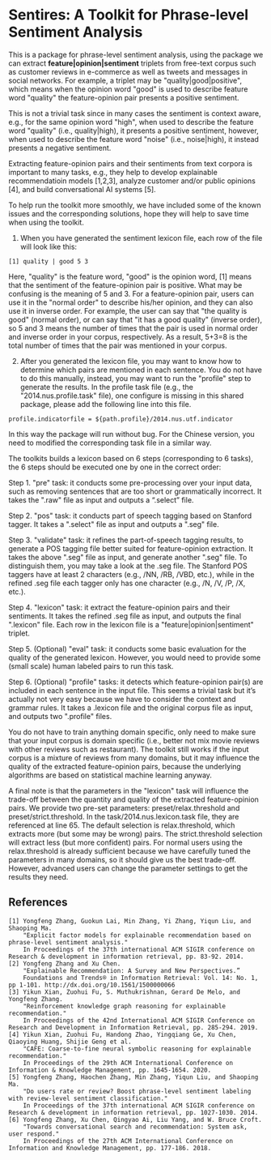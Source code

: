 # Sentires: A Toolkit for Phrase-level Sentiment Analysis

This is a package for phrase-level sentiment analysis, using the package we can extract **feature|opinion|sentiment** triplets from free-text corpus such as customer reviews in e-commerce as well as tweets and messages in social networks. For example, a triplet may be "quality|good|positive", which means when the opinion word "good" is used to describe feature word "quality" the feature-opinion pair presents a positive sentiment. 

This is not a trivial task since in many cases the sentiment is context aware, e.g., for the same opinion word "high", when used to describe the feature word "quality" (i.e., quality|high), it presents a positive sentiment, however, when used to describe the feature word "noise" (i.e., noise|high), it instead presents a negative sentiment.

Extracting feature-opinion pairs and their sentiments from text corpora is important to many tasks, e.g., they help to develop explainable recommendatioin models [1,2,3], analyze customer and/or public opinions [4], and build conversational AI systems [5].

To help run the toolkit more smoothly, we have included some of the known issues and the corresponding solutions, hope they will help to save time when using the toolkit.


1. When you have generated the sentiment lexicon file, each row of the file will look like this: 

```
[1] quality | good 5 3
```

Here, "quality" is the feature word, "good" is the opinion word, [1] means that the sentiment of the feature-opinion pair is positive. What may be confusing is the meaning of 5 and 3. For a feature-opinion pair, users can use it in the "normal order" to describe his/her opinion, and they can also use it in inverse order. For example, the user can say that "the quality is good" (normal order), or can say that "it has a good quality" (inverse order), so 5 and 3 means the number of times that the pair is used in normal order and inverse order in your corpus, respectively. As a result, 5+3=8 is the total number of times that the pair was mentioned in your corpus.

2. After you generated the lexicon file, you may want to know how to determine which pairs are mentioned in each sentence. You do not have to do this manually, instead, you may want to run the "profile" step to generate the results. In the profile task file (e.g., the "2014.nus.profile.task" file), one configure is missing in this shared package, please add the following line into this file.

```
profile.indicatorfile = ${path.profile}/2014.nus.utf.indicator
```

In this way the package will run without bug. For the Chinese version, you need to modified the corresponding task file in a similar way.

The toolkits builds a lexicon based on 6 steps (corresponding to 6 tasks), the 6 steps should be executed one by one in the correct order:

Step 1. "pre" task: it conducts some pre-processing over your input data, such as removing sentences that are too short or grammatically incorrect. It takes the ".raw" file as input and outputs a “.select” file.

Step 2. "pos" task: it conducts part of speech tagging based on Stanford tagger. It takes a ".select" file as input and outputs a ".seg" file.

Step 3. "validate" task: it refines the part-of-speech tagging results, to generate a POS tagging file better suited for feature-opinion extraction. It takes the above ".seg" file as input, and generate another ".seg" file. To distinguish them, you may take a look at the .seg file. The Stanford POS taggers have at least 2 characters (e.g., /NN, /RB, /VBD, etc.), while in the refined .seg file each tagger only has one character (e.g., /N, /V, /P, /X, etc.).

Step 4. "lexicon" task: it extract the feature-opinion pairs and their sentiments. It takes the refined .seg file as input, and outputs the final ".lexicon" file. Each row in the lexicon file is a "feature|opinion|sentiment" triplet.

Step 5. (Optional) "eval" task: it conducts some basic evaluation for the quality of the generated lexicon. However, you would need to provide some (small scale) human labeled pairs to run this task.

Step 6. (Optional) "profile" tasks: it detects which feature-opinion pair(s) are included in each sentence in the input file. This seems a trivial task but it’s actually not very easy because we have to consider the context and grammar rules. It takes a .lexicon file and the original corpus file as input, and outputs two ".profile" files.

You do not have to train anything domain specific, only need to make sure that your input corpus is domain specific (i.e., better not mix movie reviews with other reviews such as restaurant). The toolkit still works if the input corpus is a mixture of reviews from many domains, but it may influence the quality of the extracted feature-opinion pairs, because the underlying algorithms are based on statistical machine learning anyway.

A final note is that the parameters in the "lexicon" task will influence the trade-off between the quantity and quality of the extracted feature-opinion pairs. We provide two pre-set parameters: preset/relax.threshold and preset/strict.threshold. In the task/2014.nus.lexicon.task file, they are referenced at line 65. The default selection is relax.threshold, which extracts more (but some may be wrong) pairs. The strict.threshold selection will extract less (but more confident) pairs. For normal users using the relax.threshold is already sufficient because we have carefully tuned the parameters in many domains, so it should give us the best trade-off. However, advanced users can change the parameter settings to get the results they need.


## References
```
[1] Yongfeng Zhang, Guokun Lai, Min Zhang, Yi Zhang, Yiqun Liu, and Shaoping Ma. 
    "Explicit factor models for explainable recommendation based on phrase-level sentiment analysis." 
    In Proceedings of the 37th international ACM SIGIR conference on Research & development in information retrieval, pp. 83-92. 2014.
[2] Yongfeng Zhang and Xu Chen. 
    "Explainable Recommendation: A Survey and New Perspectives.” 
    Foundations and Trends® in Information Retrieval: Vol. 14: No. 1, pp 1-101. http://dx.doi.org/10.1561/1500000066
[3] Yikun Xian, Zuohui Fu, S. Muthukrishnan, Gerard De Melo, and Yongfeng Zhang. 
    "Reinforcement knowledge graph reasoning for explainable recommendation." 
    In Proceedings of the 42nd International ACM SIGIR Conference on Research and Development in Information Retrieval, pp. 285-294. 2019.
[4] Yikun Xian, Zuohui Fu, Handong Zhao, Yingqiang Ge, Xu Chen, Qiaoying Huang, Shijie Geng et al. 
    "CAFE: Coarse-to-fine neural symbolic reasoning for explainable recommendation." 
    In Proceedings of the 29th ACM International Conference on Information & Knowledge Management, pp. 1645-1654. 2020.
[5] Yongfeng Zhang, Haochen Zhang, Min Zhang, Yiqun Liu, and Shaoping Ma.
    "Do users rate or review? Boost phrase-level sentiment labeling with review-level sentiment classification." 
    In Proceedings of the 37th international ACM SIGIR conference on Research & development in information retrieval, pp. 1027-1030. 2014.
[6] Yongfeng Zhang, Xu Chen, Qingyao Ai, Liu Yang, and W. Bruce Croft. 
    "Towards conversational search and recommendation: System ask, user respond." 
    In Proceedings of the 27th ACM International Conference on Information and Knowledge Management, pp. 177-186. 2018.
```
